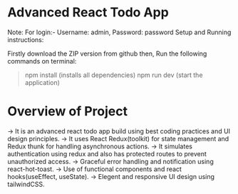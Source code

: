 # Advanced React Todo App

Note: For login:- Username: admin, Password: password
Setup and Running instructions:

Firstly download the ZIP version from github then,
Run the following commands on terminal:
>npm install (installs all dependencies)
>npm run dev (start the application)

# Overview of Project

-> It is an advanced react todo app build using best coding practices and UI design principles.
-> It uses React Redux(toolkit) for state management and Redux thunk for handling asynchronous actions.
-> It simulates authentication using redux and also has protected routes to prevent unauthorized access.
-> Graceful error handling and notification using react-hot-toast.
-> Use of functional components and react hooks(useEffect, useState).
-> Elegent and responsive UI design using tailwindCSS.
